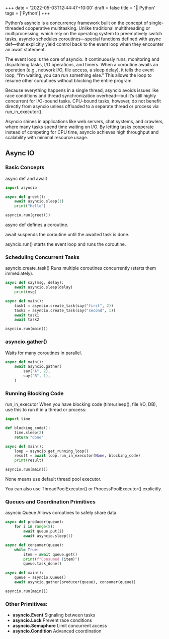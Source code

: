 +++
date = '2022-05-03T12:44:47+10:00'
draft = false
title = '🐍 Python'
tags = ['Python']
+++

Python’s asyncio is a concurrency framework built on the concept of single-threaded cooperative multitasking. Unlike traditional multithreading or multiprocessing, which rely on the operating system to preemptively switch tasks, asyncio schedules coroutines—special functions defined with async def—that explicitly yield control back to the event loop when they encounter an await statement.

The event loop is the core of asyncio. It continuously runs, monitoring and dispatching tasks, I/O operations, and timers. When a coroutine awaits an operation (e.g., network I/O, file access, a sleep delay), it tells the event loop, “I’m waiting, you can run something else.” This allows the loop to resume other coroutines without blocking the entire program.

Because everything happens in a single thread, asyncio avoids issues like race conditions and thread synchronization overhead—but it’s still highly concurrent for I/O-bound tasks. CPU-bound tasks, however, do not benefit directly from asyncio unless offloaded to a separate thread or process via run_in_executor().

Asyncio shines in applications like web servers, chat systems, and crawlers, where many tasks spend time waiting on I/O. By letting tasks cooperate instead of competing for CPU time, asyncio achieves high throughput and scalability with minimal resource usage.

## Async IO
### Basic Concepts
async def and await

```python
import asyncio

async def greet():
    await asyncio.sleep(1)
    print("Hello")

asyncio.run(greet())
```
async def defines a coroutine.

await suspends the coroutine until the awaited task is done.

asyncio.run() starts the event loop and runs the coroutine.

### Scheduling Concurrent Tasks
asyncio.create_task()
Runs multiple coroutines concurrently (starts them immediately).

```python
async def say(msg, delay):
    await asyncio.sleep(delay)
    print(msg)

async def main():
    task1 = asyncio.create_task(say("first", 2))
    task2 = asyncio.create_task(say("second", 1))
    await task1
    await task2

asyncio.run(main())
```

### asyncio.gather()

Waits for many coroutines in parallel.

```python
async def main():
    await asyncio.gather(
        say("A", 2),
        say("B", 1),
    )
```

### Running Blocking Code
run_in_executor
When you have blocking code (time.sleep(), file I/O, DB), use this to run it in a thread or process:

```python
import time

def blocking_code():
    time.sleep(2)
    return "done"

async def main():
    loop = asyncio.get_running_loop()
    result = await loop.run_in_executor(None, blocking_code)
    print(result)

asyncio.run(main())
```

None means use default thread pool executor.

You can also use ThreadPoolExecutor() or ProcessPoolExecutor() explicitly.

### Queues and Coordination Primitives
asyncio.Queue
Allows coroutines to safely share data.

```python
async def producer(queue):
    for i in range(5):
        await queue.put(i)
        await asyncio.sleep(1)

async def consumer(queue):
    while True:
        item = await queue.get()
        print(f"Consumed {item}")
        queue.task_done()

async def main():
    queue = asyncio.Queue()
    await asyncio.gather(producer(queue), consumer(queue))

asyncio.run(main())
```

### Other Primitives:
- **asyncio.Event**	Signaling between tasks
- **asyncio.Lock**	Prevent race conditions
- **asyncio.Semaphore**	Limit concurrent access
- **asyncio.Condition**	Advanced coordination

